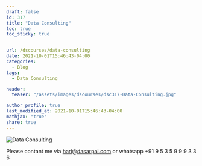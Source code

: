 ```yaml
---
draft: false
id: 317    
title: "Data Consulting"
toc: true
toc_sticky: true


url: /dscourses/data-consulting
date: 2021-10-01T15:46:43-04:00
categories:
  - Blog
tags: 
  - Data Consulting

header:
  teaser: "/assets/images/dscourses/dsc317-Data-Consulting.jpg"

author_profile: true
last_modified_at: 2021-10-01T15:46:43-04:00
mathjax: "true"
share: true
---
```


![Data Consulting](/assets/images/dscourses/dsc317-Data-Consulting.jpg)

Please contant me via hari@dasarpai.com or whatsapp +91 9 5 3 5 9 9 9 3 3 6